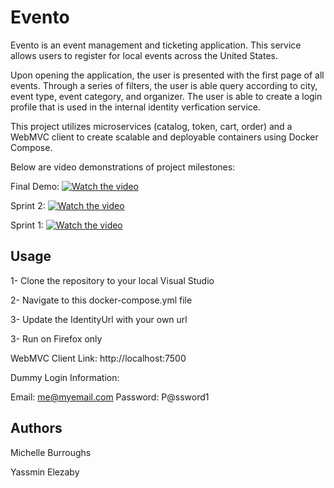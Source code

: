 # Evento

Evento is an event management and ticketing application. This service allows users to register for local events across the United States.

Upon opening the application, the user is presented with the first page of all events. Through a series of filters, the user is able query according to city, event type, event category, and organizer. The user is able to create a login profile that is used in the internal identity verfication service.

This project utilizes microservices (catalog, token, cart, order) and a WebMVC client to create scalable and deployable containers using Docker Compose.

Below are video demonstrations of project milestones:

Final Demo:
[![Watch the video](https://img.youtube.com/vi/eh_Bo91RnCA/maxresdefault.jpg)](https://youtu.be/eh_Bo91RnCA)

Sprint 2:
[![Watch the video](https://img.youtube.com/vi/yYXMMTGsRVE/maxresdefault.jpg)](https://youtu.be/yYXMMTGsRVE)

Sprint 1: 
[![Watch the video](https://img.youtube.com/vi/HFVULcCjfOk/maxresdefault.jpg)](https://youtu.be/HFVULcCjfOk)


## Usage

1- Clone the repository to your local Visual Studio 

2- Navigate to this docker-compose.yml file 

3- Update the IdentityUrl with your own url

3- Run on Firefox only 

WebMVC Client Link: http://localhost:7500

Dummy Login Information:

Email: me@myemail.com
Password: P@ssword1

## Authors

Michelle Burroughs

Yassmin Elezaby
